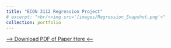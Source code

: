 ```yaml
---
title: "ECON 3112 Regression Project"
# excerpt: "<br/><img src='/images/Regression_Snapshot.png'>"
collection: portfolio
---
```

[--> Download PDF of Paper Here <--](http://damullutkid.github.io/files/ECON3112project.pdf)
